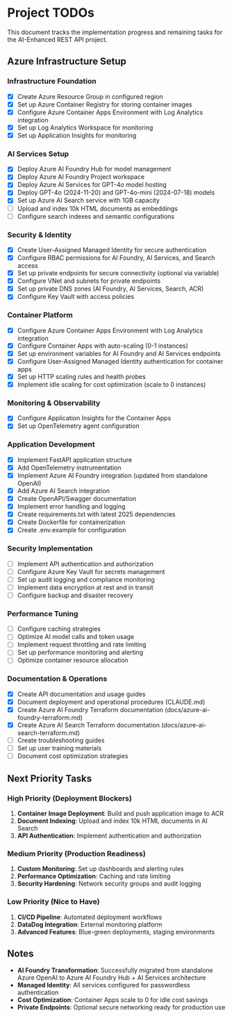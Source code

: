 # Project TODOs

This document tracks the implementation progress and remaining tasks for the AI-Enhanced REST API project.

## Azure Infrastructure Setup

### Infrastructure Foundation
- [x] Create Azure Resource Group in configured region
- [x] Set up Azure Container Registry for storing container images
- [x] Configure Azure Container Apps Environment with Log Analytics integration
- [x] Set up Log Analytics Workspace for monitoring
- [x] Set up Application Insights for monitoring

### AI Services Setup
- [x] Deploy Azure AI Foundry Hub for model management
- [x] Deploy Azure AI Foundry Project workspace
- [x] Deploy Azure AI Services for GPT-4o model hosting
- [x] Deploy GPT-4o (2024-11-20) and GPT-4o-mini (2024-07-18) models
- [x] Set up Azure AI Search service with 1GB capacity
- [ ] Upload and index 10k HTML documents as embeddings
- [ ] Configure search indexes and semantic configurations

### Security & Identity
- [x] Create User-Assigned Managed Identity for secure authentication
- [x] Configure RBAC permissions for AI Foundry, AI Services, and Search access
- [x] Set up private endpoints for secure connectivity (optional via variable)
- [x] Configure VNet and subnets for private endpoints
- [x] Set up private DNS zones (AI Foundry, AI Services, Search, ACR)
- [x] Configure Key Vault with access policies

### Container Platform
- [x] Configure Azure Container Apps Environment with Log Analytics integration
- [x] Configure Container Apps with auto-scaling (0-1 instances)
- [x] Set up environment variables for AI Foundry and AI Services endpoints
- [x] Configure User-Assigned Managed Identity authentication for container apps
- [x] Set up HTTP scaling rules and health probes
- [x] Implement idle scaling for cost optimization (scale to 0 instances)

### Monitoring & Observability
- [x] Configure Application Insights for the Container Apps
- [x] Set up OpenTelemetry agent configuration

### Application Development
- [x] Implement FastAPI application structure
- [x] Add OpenTelemetry instrumentation
- [x] Implement Azure AI Foundry integration (updated from standalone OpenAI)
- [x] Add Azure AI Search integration
- [x] Create OpenAPI/Swagger documentation
- [x] Implement error handling and logging
- [x] Create requirements.txt with latest 2025 dependencies
- [x] Create Dockerfile for containerization
- [x] Create .env.example for configuration

### Security Implementation
- [ ] Implement API authentication and authorization
- [ ] Configure Azure Key Vault for secrets management
- [ ] Set up audit logging and compliance monitoring
- [ ] Implement data encryption at rest and in transit
- [ ] Configure backup and disaster recovery

### Performance Tuning
- [ ] Configure caching strategies
- [ ] Optimize AI model calls and token usage
- [ ] Implement request throttling and rate limiting
- [ ] Set up performance monitoring and alerting
- [ ] Optimize container resource allocation

### Documentation & Operations
- [x] Create API documentation and usage guides
- [x] Document deployment and operational procedures (CLAUDE.md)
- [x] Create Azure AI Foundry Terraform documentation (docs/azure-ai-foundry-terraform.md)
- [x] Create Azure AI Search Terraform documentation (docs/azure-ai-search-terraform.md)
- [ ] Create troubleshooting guides
- [ ] Set up user training materials
- [ ] Document cost optimization strategies

## Next Priority Tasks

### High Priority (Deployment Blockers)
1. **Container Image Deployment**: Build and push application image to ACR
2. **Document Indexing**: Upload and index 10k HTML documents in AI Search
3. **API Authentication**: Implement authentication and authorization

### Medium Priority (Production Readiness)
1. **Custom Monitoring**: Set up dashboards and alerting rules
2. **Performance Optimization**: Caching and rate limiting
3. **Security Hardening**: Network security groups and audit logging

### Low Priority (Nice to Have)
1. **CI/CD Pipeline**: Automated deployment workflows
2. **DataDog Integration**: External monitoring platform
3. **Advanced Features**: Blue-green deployments, staging environments

## Notes

- **AI Foundry Transformation**: Successfully migrated from standalone Azure OpenAI to Azure AI Foundry Hub + AI Services architecture
- **Managed Identity**: All services configured for passwordless authentication
- **Cost Optimization**: Container Apps scale to 0 for idle cost savings
- **Private Endpoints**: Optional secure networking ready for production use